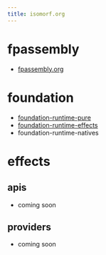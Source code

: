```yaml
---
title: isomorf.org
---
```

# fpassembly
* [fpassembly.org](https://fpassembly.org)


# foundation
* [foundation-runtime-pure](https://github.com/isomorf-org/scala-foundation-runtime-pure)
* [foundation-runtime-effects](https://github.com/isomorf-org/scala-foundation-runtime-effects)
* foundation-runtime-natives

# effects

## apis
* coming soon

## providers
* coming soon
